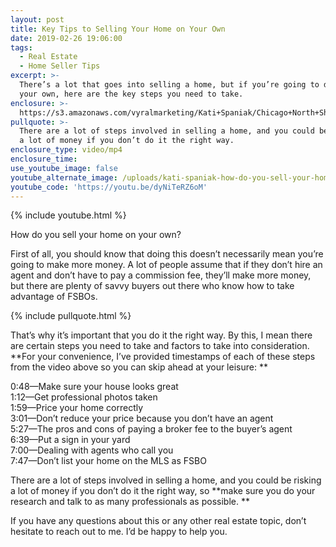 ```yaml
---
layout: post
title: Key Tips to Selling Your Home on Your Own
date: 2019-02-26 19:06:00
tags:
  - Real Estate
  - Home Seller Tips
excerpt: >-
  There’s a lot that goes into selling a home, but if you’re going to do it on
  your own, here are the key steps you need to take.
enclosure: >-
  https://s3.amazonaws.com/vyralmarketing/Kati+Spaniak/Chicago+North+Shore+Real+Estate+Agent-+How+Do+You+Sell+Your+Home+on+Your+Own_.mp4
pullquote: >-
  There are a lot of steps involved in selling a home, and you could be risking
  a lot of money if you don’t do it the right way.
enclosure_type: video/mp4
enclosure_time:
use_youtube_image: false
youtube_alternate_image: /uploads/kati-spaniak-how-do-you-sell-your-home-on-your-own-youtube.jpg
youtube_code: 'https://youtu.be/dyNiTeRZ6oM'
---
```


{% include youtube.html %}

How do you sell your home on your own? 

First of all, you should know that doing this doesn’t necessarily mean you’re going to make more money. A lot of people assume that if they don’t hire an agent and don’t have to pay a commission fee, they’ll make more money, but there are plenty of savvy buyers out there who know how to take advantage of FSBOs.

{% include pullquote.html %}

That’s why it’s important that you do it the right way. By this, I mean there are certain steps you need to take and factors to take into consideration. **For your convenience, I’ve provided timestamps of each of these steps from the video above so you can skip ahead at your leisure: **

0:48—Make sure your house looks great <br>1:12—Get professional photos taken<br>1:59—Price your home correctly <br>3:01—Don’t reduce your price because you don’t have an agent <br>5:27—The pros and cons of paying a broker fee to the buyer’s agent<br>6:39—Put a sign in your yard <br>7:00—Dealing with agents who call you<br>7:47—Don’t list your home on the MLS as FSBO

There are a lot of steps involved in selling a home, and you could be risking a lot of money if you don’t do it the right way, so **make sure you do your research and talk to as many professionals as possible. **

If you have any questions about this or any other real estate topic, don’t hesitate to reach out to me. I’d be happy to help you.<br>
